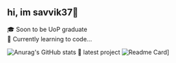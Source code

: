 ## hi, im savvik37👋
  🎓 Soon to be UoP graduate\
  🔭 Currently learning to code...

![Anurag's GitHub stats](https://github-readme-stats.vercel.app/api?username=savvik37&show_icons=true&theme=yeblu)
  🌱 latest project
![Readme Card](https://github-readme-stats.vercel.app/api/pin/?username=savvik37&repo=color-picker-react)]



<!--
**savvik37/savvik37** is a ✨ _special_ ✨ repository because its `README.md` (this file) appears on your GitHub profile.

Here are some ideas to get you started:

- 🔭 I’m currently working on ...
- 🌱 I’m currently learning ...
- 👯 I’m looking to collaborate on ...
- 🤔 I’m looking for help with ...
- 💬 Ask me about ...
- 📫 How to reach me: ...
- 😄 Pronouns: ...
- ⚡ Fun fact: ...
-->
